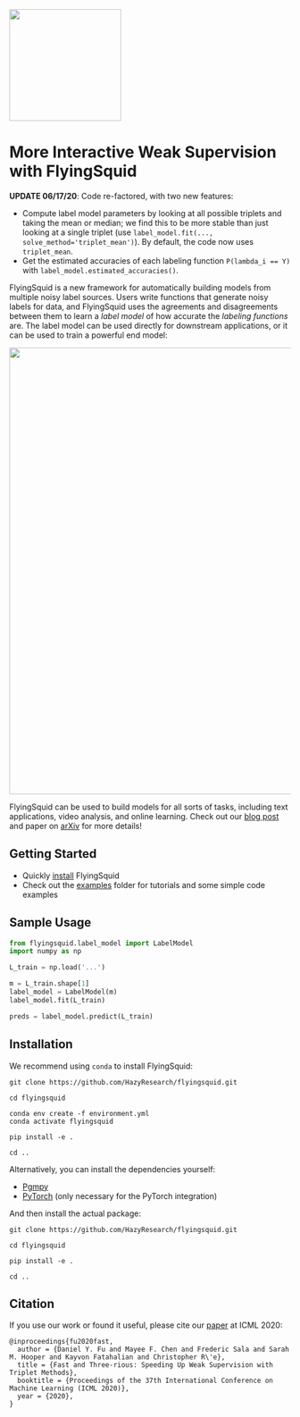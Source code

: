 <div>
  <img src="figs/logo.png" width="200">
</div>

# More Interactive Weak Supervision with FlyingSquid

**UPDATE 06/17/20**: Code re-factored, with two new features:
* Compute label model parameters by looking at all possible triplets and taking
the mean or median; we find this to be more stable than just looking at a single
triplet (use `label_model.fit(..., solve_method='triplet_mean')`).
By default, the code now uses `triplet_mean`.
* Get the estimated accuracies of each labeling function `P(lambda_i == Y)` with
`label_model.estimated_accuracies()`.

FlyingSquid is a new framework for automatically building models from multiple
noisy label sources.
Users write functions that generate noisy labels for data, and FlyingSquid uses
the agreements and disagreements between them to learn a _label model_ of how
accurate the _labeling functions_ are.
The label model can be used directly for downstream applications, or it can be
used to train a powerful end model:

<div>
  <img src="figs/System Diagram.png" width="800">
</div>

FlyingSquid can be used to build models for all sorts of tasks, including text
applications, video analysis, and online learning.
Check out our [blog post](http://hazyresearch.stanford.edu/flyingsquid) and paper on
[arXiv](https://arxiv.org/abs/2002.11955)
for more details!

## Getting Started
* Quickly [install](#installation) FlyingSquid
* Check out the [examples](examples/) folder for tutorials and some simple code
examples

## Sample Usage
```Python
from flyingsquid.label_model import LabelModel
import numpy as np

L_train = np.load('...')

m = L_train.shape[1]
label_model = LabelModel(m)
label_model.fit(L_train)

preds = label_model.predict(L_train)
```

## Installation

We recommend using `conda` to install FlyingSquid:

```
git clone https://github.com/HazyResearch/flyingsquid.git

cd flyingsquid

conda env create -f environment.yml
conda activate flyingsquid

pip install -e .

cd ..
```

Alternatively, you can install the dependencies yourself:
* [Pgmpy](http://pgmpy.org/)
* [PyTorch](https://pytorch.org/) (only necessary for the PyTorch integration) 

And then install the actual package:
```
git clone https://github.com/HazyResearch/flyingsquid.git

cd flyingsquid

pip install -e .

cd ..
```

## Citation

If you use our work or found it useful, please cite our [paper](https://arxiv.org/abs/2002.11955) at ICML 2020:
```
@inproceedings{fu2020fast,
  author = {Daniel Y. Fu and Mayee F. Chen and Frederic Sala and Sarah M. Hooper and Kayvon Fatahalian and Christopher R\'e},
  title = {Fast and Three-rious: Speeding Up Weak Supervision with Triplet Methods},
  booktitle = {Proceedings of the 37th International Conference on Machine Learning (ICML 2020)},
  year = {2020},
}
```
